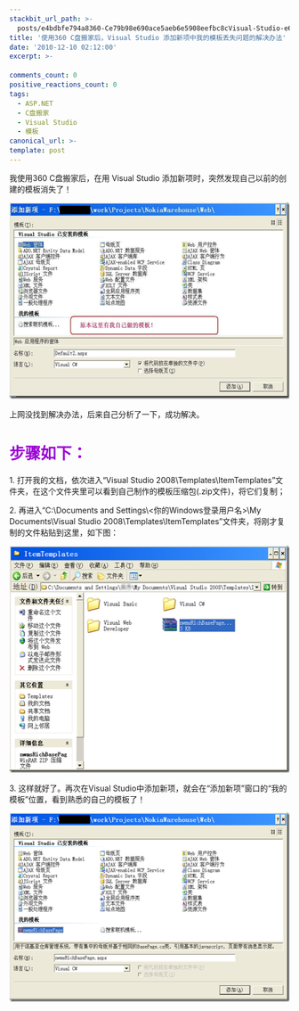 ```yaml
---
stackbit_url_path: >-
  posts/e4bdbfe794a8360-Ce79b98e690ace5aeb6e5908eefbc8cVisual-Studio-e6b7bbe58aa0e696b0e9a1b9e4b8ade68891e79a84e6a8a1e69dbfe4b8a2e5a4b1e997aee9a298e79a84e8a7a3e586b3e58a9ee6b395
title: '使用360 C盘搬家后，Visual Studio 添加新项中我的模板丢失问题的解决办法'
date: '2010-12-10 02:12:00'
excerpt: >-
  
comments_count: 0
positive_reactions_count: 0
tags: 
  - ASP.NET
  - C盘搬家
  - Visual Studio
  - 模板
canonical_url: >-
template: post
---
```

<p>我使用360 C盘搬家后，在用 Visual Studio 添加新项时，突然发现自己以前的创建的模板消失了！ </p>  <p><a href="https://raw.githubusercontent.com/Jeff-Tian/blogengine.net/master/Source/BlogEngine/BlogEngine.NET/App_Data/files/image_93.png"><img style="background-image: none; border-bottom: 0px; border-left: 0px; margin: 0px 10px 0px 0px; padding-left: 0px; padding-right: 0px; display: inline; border-top: 0px; border-right: 0px; padding-top: 0px" title="image" border="0" alt="image" src="https://raw.githubusercontent.com/Jeff-Tian/blogengine.net/master/Source/BlogEngine/BlogEngine.NET/App_Data/files/image_thumb_92.png" width="562" height="353" /></a></p>  <p>上网没找到解决办法，后来自己分析了一下，成功解决。</p>  <h1><font color="#9b00d3"><strong>步骤如下：</strong></font></h1>  <p>1. 打开我的文档，依次进入“Visual Studio 2008\Templates\ItemTemplates”文件夹，在这个文件夹里可以看到自己制作的模板压缩包(.zip文件)，将它们复制；</p>  <p>2. 再进入“C:\Documents and Settings\&lt;你的Windows登录用户名&gt;\My Documents\Visual Studio 2008\Templates\ItemTemplates”文件夹，将刚才复制的文件粘贴到这里，如下图：</p>  <p><a href="https://raw.githubusercontent.com/Jeff-Tian/blogengine.net/master/Source/BlogEngine/BlogEngine.NET/App_Data/files/image_94.png"><img style="background-image: none; border-bottom: 0px; border-left: 0px; margin: 0px 10px 0px 0px; padding-left: 0px; padding-right: 0px; display: inline; border-top: 0px; border-right: 0px; padding-top: 0px" title="image" border="0" alt="image" src="https://raw.githubusercontent.com/Jeff-Tian/blogengine.net/master/Source/BlogEngine/BlogEngine.NET/App_Data/files/image_thumb_93.png" width="542" height="408" /></a></p>  <p>3. 这样就好了。再次在Visual Studio中添加新项，就会在“添加新项”窗口的“我的模板”位置，看到熟悉的自己的模板了！</p>  <p><a href="https://raw.githubusercontent.com/Jeff-Tian/blogengine.net/master/Source/BlogEngine/BlogEngine.NET/App_Data/files/image_95.png"><img style="background-image: none; border-bottom: 0px; border-left: 0px; margin: 0px 10px 0px 0px; padding-left: 0px; padding-right: 0px; display: inline; border-top: 0px; border-right: 0px; padding-top: 0px" title="image" border="0" alt="image" src="https://raw.githubusercontent.com/Jeff-Tian/blogengine.net/master/Source/BlogEngine/BlogEngine.NET/App_Data/files/image_thumb_94.png" width="543" height="340" /></a></p>